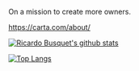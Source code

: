 On a mission to create more owners.

https://carta.com/about/

[![Ricardo Busquet's github stats](https://github-readme-stats.vercel.app/api?username=rbusquet&hide_title=true&hide=stars)](https://github.com/anuraghazra/github-readme-stats)

[![Top Langs](https://github-readme-stats.vercel.app/api/top-langs/?username=rbusquet&layout=compact&exclude_repo=rbusquet-learnyounode,flot.dashes,reactsandbox,studying-go,pytest-socket,obey-the-testing-goat,rbusquet.github.io,vscode-language-babel&hide_title=true)](https://github.com/anuraghazra/github-readme-stats)
